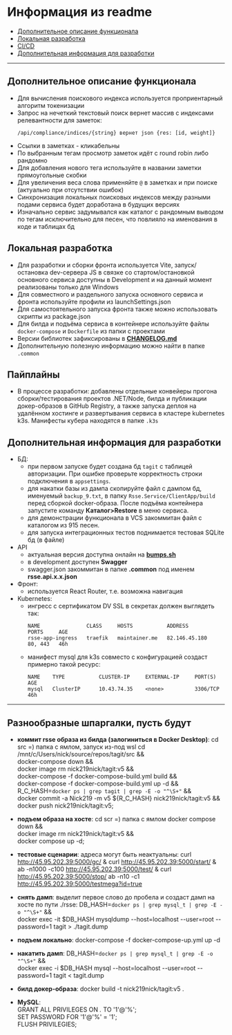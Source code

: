 # Информация из readme

* [Дополнительное описание функционала](#дополнительное-описание-функционала)
* [Локальная разработка](#локальная-разработка)
* [CI/CD](#пайплайны)
* [Дополнительная информация для разработки](#дополнительная-информация-для-разработки)
---------------------------------------------


## Дополнительное описание функционала
* Для вычисления поискового индекса используется проприентарный алгоритм токенизации
* Запрос на нечеткий текстовый поиск вернет массив с индексами релевантности для заметок:
  ```text
  /api/compliance/indices/{string} вернет json {res: [id, weight]}
  ```
* Ссылки в заметках - кликабельны
* По выбранным тегам просмотр заметок идёт с round robin либо рандомно
* Для добавления нового тега используйте в названии заметки прямоугольные скобки
* Для увеличения веса слова применяйте ```@``` в заметках и при поиске (актуально при отсутствии ошибок)
* Синхронизация локальных поисковых индексов между разными подами сервиса будет доработана
  в будущих версиях
* Изначально сервис задумывался как каталог с рандомным выводом по тегам исключительно для песен, что повлияло на именования в коде и таблицах бд

## Локальная разработка
* Для разработки и сборки фронта используется Vite,
  запуск/остановка dev-сервера JS в связке со стартом/остановкой основного сервиса доступны в Development
  и на данный момент реализованы только для Windows
* Для совместного и раздельного запуска основного сервиса и фронта используйте профили из launchSettings.json
* Для самостоятельного запуска фронта также можно использовать скрипты из package.json
* Для билда и подъёма сервиса в контейнере используйте файлы ```docker-compose``` и ```Dockerfile``` из папки с проектами
* Версии библиотек зафиксированы в **[CHANGELOG.md](CHANGELOG.md)**
* Дополнительную полезную информацию можно найти в папке ```.common```

## Пайплайны
* В процессе разработки: добавлены отдельные конвейеры прогона сборки/тестирования проектов .NET/Node,
  билда и публикации докер-образов в GitHub Registry, а также запуска деплоя на удалённом хостинге
  и развертывания сервиса в кластере kubernetes k3s. Манифесты кубера находятся в папке ```.k3s```

## Дополнительная информация для разработки
* БД:
    - при первом запуске будет создана бд `tagit` с таблицей авторизации. При ошибке проверьте корректность строки подключения в `appsettings`.
    - для накатки базы из дампа скопируйте файл с дампом бд, именуемый `backup_9.txt`, в папку `Rsse.Service/ClientApp/build` перед сборкой docker-образа.
      После подъёма контейнера запустите команду **Каталог>Restore** в меню сервиса.
    - для демонстрации функционала в VCS закоммитан файл с каталогом из 915 песен.
    - для запуска интеграционных тестов поднимается тестовая SQLite бд (в файле)
* API
    - актуальная версия доступна онлайн на **[bumps.sh](https://bump.sh/nicks219/doc/rsse)**
    - в development доступен **Swagger**
    - swagger.json закоммитан в папке **.common** под именем **rsse.api.x.x.json**
* Фронт:
    - используется React Router, т.е. возможна навигация
* Kubernetes:
    - ингресс с сертификатом DV SSL в секретах должен выглядеть так:
      ```text
      NAME               CLASS     HOSTS           ADDRESS         PORTS     AGE
      rsse-app-ingress   traefik   maintainer.me   82.146.45.180   80, 443   46h
      ```
    - манифест mysql для k3s совместо с конфигурацией создаст примерно такой ресурс:
      ```text
      NAME    TYPE           CLUSTER-IP     EXTERNAL-IP     PORT(S)          AGE
      mysql   ClusterIP      10.43.74.35    <none>          3306/TCP         46h
      ```
--------------------------------------------------
## Разнообразные шпаргалки, пусть будут

* **коммит rsse образа из билда (залогиниться в Docker Desktop)**:
cd src =)  папка с ямлом, запуск из-под wsl
cd /mnt/c/Users/nick/source/repos/tagit/src && \
docker-compose down && \
docker image rm nick219nick/tagit:v5 && \
docker-compose -f docker-compose-build.yml build && \
docker-compose -f docker-compose-build.yml up -d && \
R_C_HASH=`docker ps | grep tagit | grep -E -o "^\S+"` && \
docker commit -a Nick219 -m v5 ${R_C_HASH} nick219nick/tagit:v5 && \
docker push nick219nick/tagit:v5;


* **подъем образа на хосте**:
cd scr =) папка с ямлом
docker compose down && \
docker image rm nick219nick/tagit:v5 && \
docker compose up -d;


* **тестовые сценарии**: адреса могут быть неактуальны:
curl http://45.95.202.39:5000/gc/ & curl http://45.95.202.39:5000/start/ & ab -n1000 -c100 http://45.95.202.39:5000/test/ & curl http://45.95.202.39:5000/stop/
ab -n10 -c1 http://45.95.202.39:5000/testmega?id=true


* **снять дамп**: выделит первое слово до пробела и создаст дамп на хосте по пути ./rsse: 
DB_HASH=`docker ps | grep mysql_t | grep -E -o "^\S+"` && \
docker exec -it $DB_HASH mysqldump --host=localhost --user=root --password=1 tagit > ./tagit.dump 


* **подъем локально**:
docker-compose -f docker-compose-up.yml up -d


* **накатить дамп**:
DB_HASH=`docker ps | grep mysql_t | grep -E -o "^\S+"` && \
docker exec -i $DB_HASH mysql --host=localhost --user=root --password=1 tagit < tagit.dump 


* **билд докер-образа**:
docker build -t nick219nick/tagit:v5 .


* **MySQL**:  
  GRANT ALL PRIVILEGES ON *.* TO '1'@'%';  
  SET PASSWORD FOR '1'@'%' = '1';  
  FLUSH PRIVILEGIES;  
